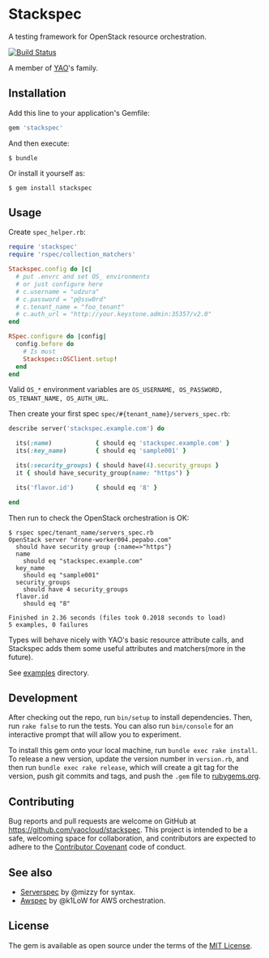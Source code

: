 # Stackspec

A testing framework for OpenStack resource orchestration.

[![Build Status](https://travis-ci.org/yaocloud/stackspec.svg?branch=master)](https://travis-ci.org/yaocloud/stackspec)

A member of [YAO](https://github.com/yaocloud/yao)'s family.

## Installation

Add this line to your application's Gemfile:

```ruby
gem 'stackspec'
```

And then execute:

    $ bundle

Or install it yourself as:

    $ gem install stackspec

## Usage

Create `spec_helper.rb`:

```ruby
require 'stackspec'
require 'rspec/collection_matchers'

Stackspec.config do |c|
  # put .envrc and set OS_ environments
  # or just configure here
  # c.username = "udzura"
  # c.password = "p@ssw0rd"
  # c.tenant_name = "foo_tenant"
  # c.auth_url = "http://your.keystone.admin:35357/v2.0"
end

RSpec.configure do |config|
  config.before do
    # Is must
    Stackspec::OSClient.setup!
  end
end
```

Valid `OS_*` environment variables are `OS_USERNAME, OS_PASSWORD, OS_TENANT_NAME, OS_AUTH_URL`.

Then create your first spec `spec/#{tenant_name}/servers_spec.rb`:

```ruby
describe server('stackspec.example.com') do

  its(:name)            { should eq 'stackspec.example.com' }
  its(:key_name)        { should eq 'sample001' }

  its(:security_groups) { should have(4).security_groups }
  it { should have_security_group(name: "https") }

  its('flavor.id')      { should eq '8' }

end
```

Then run to check the OpenStack orchestration is OK:

```console
$ rspec spec/tenant_name/servers_spec.rb
OpenStack server "drone-worker004.pepabo.com"
  should have security group {:name=>"https"}
  name
    should eq "stackspec.example.com"
  key_name
    should eq "sample001"
  security_groups
    should have 4 security_groups
  flavor.id
    should eq "8"

Finished in 2.36 seconds (files took 0.2018 seconds to load)
5 examples, 0 failures
```

Types will behave nicely with YAO's basic resource attribute calls,
and Stackspec adds them some useful attributes and matchers(more in the future).

See [examples](./examples) directory.

## Development

After checking out the repo, run `bin/setup` to install dependencies. Then, run `rake false` to run the tests. You can also run `bin/console` for an interactive prompt that will allow you to experiment.

To install this gem onto your local machine, run `bundle exec rake install`. To release a new version, update the version number in `version.rb`, and then run `bundle exec rake release`, which will create a git tag for the version, push git commits and tags, and push the `.gem` file to [rubygems.org](https://rubygems.org).

## Contributing

Bug reports and pull requests are welcome on GitHub at https://github.com/yaocloud/stackspec. This project is intended to be a safe, welcoming space for collaboration, and contributors are expected to adhere to the [Contributor Covenant](contributor-covenant.org) code of conduct.

## See also

* [Serverspec](https://github.com/mizzy/serverspec) by @mizzy for syntax.
* [Awspec](https://github.com/k1LoW/awspec) by @k1LoW for AWS orchestration.

## License

The gem is available as open source under the terms of the [MIT License](./LICENSE).
